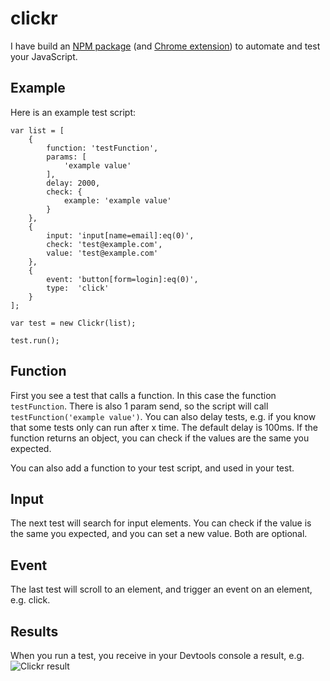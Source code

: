 # clickr

I have build an [NPM package](https://www.npmjs.com/package/clickr) (and [Chrome extension](https://chrome.google.com/webstore/detail/clickr/kbegiheknicgehkajcakeoadpbbpgbjj?utm_source=chrome-app-launcher-info-dialog)) to automate and test your JavaScript.

## Example
Here is an example test script:
```
var list = [
    {
        function: 'testFunction',
        params: [
            'example value'
        ],
        delay: 2000,
        check: {
            example: 'example value'
        }
    },
    {
        input: 'input[name=email]:eq(0)',
        check: 'test@example.com',
        value: 'test@example.com'
    },
    {
        event: 'button[form=login]:eq(0)',
        type:  'click'
    }
];

var test = new Clickr(list);

test.run();

```

## Function
First you see a test that calls a function.
In this case the function `testFunction`.
There is also 1 param send, so the script will call `testFunction('example value')`.
You can also delay tests, e.g. if you know that some tests only can run after x time.
The default delay is 100ms.
If the function returns an object, you can check if the values are the same you expected.

You can also add a function to your test script, and used in your test.

## Input
The next test will search for input elements.
You can check if the value is the same you expected, and you can set a new value.
Both are optional.

## Event
The last test will scroll to an element, and trigger an event on an element, e.g. click.

## Results
When you run a test, you receive in your Devtools console a result, e.g.
![Clickr result](https://hckr.news/content/images/2017/05/Schermafdruk-van-2017-05-22-16-36-18.png)
